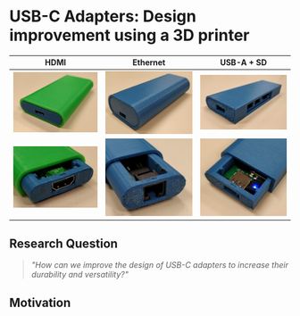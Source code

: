 # USB-C Adapters: Design improvement using a 3D printer

HDMI | Ethernet | USB-A + SD
:---:|:--------:|:----------:
![](./imgs/hdmi_printed.png) | ![](./imgs/ethernet_printed.jpg) | ![](./imgs/usb_printed.jpg)
![](./imgs/hdmi_printed_closeup.png) | ![](./imgs/ethernet_printed_closeup.jpg) | ![](./imgs/usb_printed_closeup.jpg)

## Research Question

> _"How can we improve the design of USB-C adapters to increase their durability and versatility?"_

## Motivation

